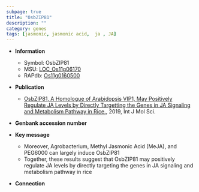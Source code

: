 ```yaml
---
subpage: true
title: "OsbZIP81"
description: ""
category: genes
tags: [jasmonic, jasmonic acid,  ja , JA]
---
```


* **Information**  
    + Symbol: OsbZIP81  
    + MSU: [LOC_Os11g06170](http://rice.plantbiology.msu.edu/cgi-bin/ORF_infopage.cgi?orf=LOC_Os11g06170)  
    + RAPdb: [Os11g0160500](http://rapdb.dna.affrc.go.jp/viewer/gbrowse_details/irgsp1?name=Os11g0160500)  

* **Publication**  
    + [OsbZIP81, A Homologue of Arabidopsis VIP1, May Positively Regulate JA Levels by Directly Targetting the Genes in JA Signaling and Metabolism Pathway in Rice.](http://www.ncbi.nlm.nih.gov/pubmed?term=OsbZIP81,+A+Homologue+of+Arabidopsis+VIP1,+May+Positively+Regulate+JA+Levels+by+Directly+Targetting+the+Genes+in+JA+Signaling+and+Metabolism+Pathway+in+Rice.%5BTitle%5D), 2019, Int J Mol Sci.

* **Genbank accession number**  

* **Key message**  
    + Moreover, Agrobacterium, Methyl Jasmonic Acid (MeJA), and PEG6000 can largely induce OsbZIP81
    + Together, these results suggest that OsbZIP81 may positively regulate JA levels by directly targeting the genes in JA signaling and metabolism pathway in rice

* **Connection**  



